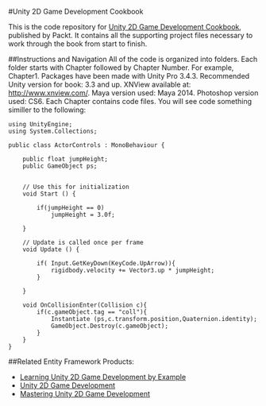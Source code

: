 #Unity 2D Game Development Cookbook


This is the code repository for [Unity 2D Game Development Cookbook](https://www.packtpub.com/game-development/unity-2d-game-development-cookbook?utm_source=github&utm_medium=repository&utm_campaign=9781783553594), published by Packt. It contains all the supporting project files necessary to work through the book from start to finish.

##Instructions and Navigation
All of the code is organized into folders. Each folder starts with Chapter followed by Chapter Number. For example, Chapter1.
Packages have been made with Unity Pro 3.4.3. Recommended Unity version for book: 3.3 and up. XNView available at: http://www.xnview.com/.
Maya version used: Maya 2014.
Photoshop version used: CS6.
Each Chapter contains code files. You will see code something similler to the following:

```
using UnityEngine;
using System.Collections;

public class ActorControls : MonoBehaviour {

	public float jumpHeight;
	public GameObject ps;


	// Use this for initialization
	void Start () {

		if(jumpHeight == 0)
			jumpHeight = 3.0f;
	
	}
	
	// Update is called once per frame
	void Update () {

		if( Input.GetKeyDown(KeyCode.UpArrow)){
			rigidbody.velocity += Vector3.up * jumpHeight;
		}
	
	}

	void OnCollisionEnter(Collision c){
		if(c.gameObject.tag == "coll"){
			Instantiate (ps,c.transform.position,Quaternion.identity);
			GameObject.Destroy(c.gameObject);
		}
	}
}

```


##Related Entity Framework Products:
* [Learning Unity 2D Game Development by Example](https://www.packtpub.com/game-development/learning-unity-2d-game-development-example?utm_source=github&utm_medium=repository&utm_campaign=9781783559046)
* [Unity 2D Game Development](https://www.packtpub.com/game-development/unity-2d-game-development?utm_source=github&utm_medium=repository&utm_campaign=9781849692564)
* [Mastering Unity 2D Game Development](https://www.packtpub.com/game-development/mastering-unity-2d-game-development?utm_source=github&utm_medium=repository&utm_campaign=9781849697347)